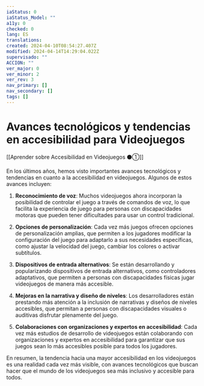 ```yaml
---
iaStatus: 0
iaStatus_Model: ""
a11y: 0
checked: 0
lang: ES
translations: 
created: 2024-04-10T08:54:27.407Z
modified: 2024-04-14T14:29:04.022Z
supervisado: ""
ACCION: ""
ver_major: 0
ver_minor: 2
ver_rev: 3
nav_primary: []
nav_secondary: []
tags: []
---
```

# Avances tecnológicos y tendencias en accesibilidad para Videojuegos

[[Aprender sobre Accesibilidad en Videojuegos ⚫①]]

En los últimos años, hemos visto importantes avances tecnológicos y tendencias en cuanto a la accesibilidad en videojuegos. Algunos de estos avances incluyen:

1. **Reconocimiento de voz**: Muchos videojuegos ahora incorporan la posibilidad de controlar el juego a través de comandos de voz, lo que facilita la experiencia de juego para personas con discapacidades motoras que pueden tener dificultades para usar un control tradicional.

2. **Opciones de personalización**: Cada vez más juegos ofrecen opciones de personalización amplias, que permiten a los jugadores modificar la configuración del juego para adaptarlo a sus necesidades específicas, como ajustar la velocidad del juego, cambiar los colores o activar subtítulos.

3. **Dispositivos de entrada alternativos**: Se están desarrollando y popularizando dispositivos de entrada alternativos, como controladores adaptativos, que permiten a personas con discapacidades físicas jugar videojuegos de manera más accesible.

4. **Mejoras en la narrativa y diseño de niveles**: Los desarrolladores están prestando más atención a la inclusión de narrativas y diseños de niveles accesibles, que permitan a personas con discapacidades visuales o auditivas disfrutar plenamente del juego.

5. **Colaboraciones con organizaciones y expertos en accesibilidad**: Cada vez más estudios de desarrollo de videojuegos están colaborando con organizaciones y expertos en accesibilidad para garantizar que sus juegos sean lo más accesibles posible para todos los jugadores.

En resumen, la tendencia hacia una mayor accesibilidad en los videojuegos es una realidad cada vez más visible, con avances tecnológicos que buscan hacer que el mundo de los videojuegos sea más inclusivo y accesible para todos.
